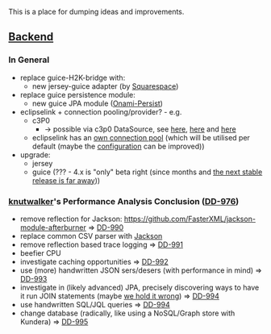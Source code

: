 This is a place for dumping ideas and improvements.

## [Backend](https://github.com/dswarm/dswarm)

### In General

- replace guice-H2K-bridge with:
  - new jersey-guice adapter (by [Squarespace](https://github.com/Squarespace/jersey2-guice))
- replace guice persistence module:
  - new guice JPA module ([Onami-Persist](http://onami.apache.org/persist/))
- eclipselink + connection pooling/provider? - e.g.
  - c3P0
    - -> possible via c3p0 DataSource, see [here](http://stackoverflow.com/questions/17828377/eclipselink-pooling-equivalent-to-c3po), [here](http://www.javatips.net/blog/2013/12/c3p0-connection-pooling-example?page=1) and [here](http://www.mchange.com/projects/c3p0/#using_combopooleddatasource)
  - eclipselink has an [own connection pool](http://eclipse.org/eclipselink/documentation/2.4/concepts/data_access006.htm) (which will be utilised per default (maybe the [configuration](http://eclipse.org/eclipselink/documentation/2.4/jpa/extensions/p_connection_pool.htm) can be improved))
- upgrade:
  - jersey
  - guice (??? - 4.x is "only" beta right (since months and [the next stable release is far away](https://groups.google.com/d/msg/google-guice/1YVpk_AXgvk/wpWRCvX86goJ)))

### [knutwalker](https://github.com/knutwalker)'s Performance Analysis Conclusion ([DD-976](https://jira.slub-dresden.de/browse/DD-976))

- remove reflection for Jackson: https://github.com/FasterXML/jackson-module-afterburner => [DD-990](https://jira.slub-dresden.de/browse/DD-990)
- replace common CSV parser with [Jackson](https://github.com/FasterXML/jackson-dataformat-csv)
- remove reflection based trace logging => [DD-991](https://jira.slub-dresden.de/browse/DD-991)
- beefier CPU
- investigate caching opportunities => [DD-992](https://jira.slub-dresden.de/browse/DD-992)
- use (more) handwritten JSON sers/desers (with performance in mind) => [DD-993](https://jira.slub-dresden.de/browse/DD-993)
- investigate in (likely advanced) JPA, precisely discovering ways to have it run JOIN statements (maybe [we hold it wrong](http://www.engadget.com/2010/06/24/apple-responds-over-iphone-4-reception-issues-youre-holding-th/)) => [DD-994](https://jira.slub-dresden.de/browse/DD-994)
- use handwritten SQL/JQL queries => [DD-994](https://jira.slub-dresden.de/browse/DD-994)
- change database (radically, like using a NoSQL/Graph store with Kundera) => [DD-995](https://jira.slub-dresden.de/browse/DD-995)

